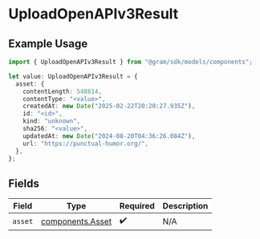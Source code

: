 # UploadOpenAPIv3Result

## Example Usage

```typescript
import { UploadOpenAPIv3Result } from "@gram/sdk/models/components";

let value: UploadOpenAPIv3Result = {
  asset: {
    contentLength: 548814,
    contentType: "<value>",
    createdAt: new Date("2025-02-22T20:20:27.935Z"),
    id: "<id>",
    kind: "unknown",
    sha256: "<value>",
    updatedAt: new Date("2024-08-20T04:36:26.084Z"),
    url: "https://punctual-humor.org/",
  },
};
```

## Fields

| Field                                                | Type                                                 | Required                                             | Description                                          |
| ---------------------------------------------------- | ---------------------------------------------------- | ---------------------------------------------------- | ---------------------------------------------------- |
| `asset`                                              | [components.Asset](../../models/components/asset.md) | :heavy_check_mark:                                   | N/A                                                  |
